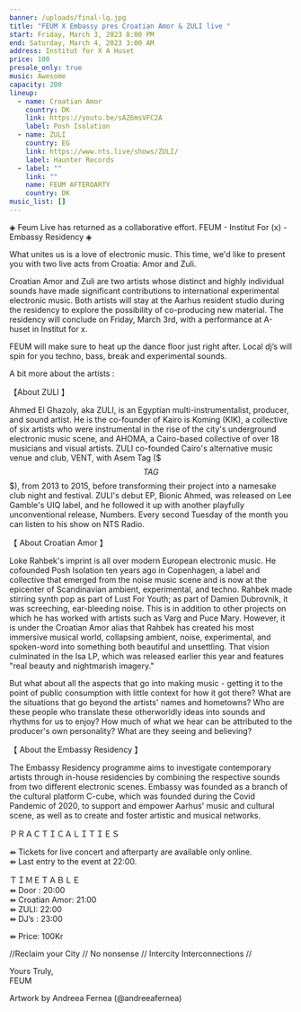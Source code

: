```yaml
---
banner: /uploads/final-lq.jpg
title: "FEUM X Embassy pres Croatian Amor & ZULI live "
start: Friday, March 3, 2023 8:00 PM
end: Saturday, March 4, 2023 3:00 AM
address: Institut for X A Huset
price: 100
presale_only: true
music: Awesome
capacity: 200
lineup:
  - name: Croatian Amor
    country: DK
    link: https://youtu.be/sAZ6msVFC2A
    label: Posh Isolation
  - name: ZULI
    country: EG
    link: https://www.nts.live/shows/ZULI/
    label: Haunter Records
  - label: ""
    link: ""
    name: FEUM AFTEROARTY
    country: DK
music_list: []
---
```

◈ Feum Live has returned as a collaborative effort. FEUM - Institut For (x) - Embassy Residency ◈

What unites us is a love of electronic music. This time, we'd like to present you with two live acts from Croatia: Amor and Zuli. 

Croatian Amor and Zuli are two artists whose distinct and highly individual sounds have made significant contributions to international experimental electronic music. Both artists will stay at the Aarhus resident studio during the residency to explore the possibility of co-producing new material. The residency will conclude on Friday, March 3rd, with a performance at A-huset in Institut for x. 

FEUM will make sure to heat up the dance floor just right after. Local dj’s will spin for you techno, bass, break and experimental sounds. 

A bit more about the artists : 

【About ZULI 】

Ahmed El Ghazoly, aka ZULI, is an Egyptian multi-instrumentalist, producer, and sound artist. He is the co-founder of Kairo is Koming (KIK), a collective of six artists who were instrumental in the rise of the city's underground electronic music scene, and AHOMA, a Cairo-based collective of over 18 musicians and visual artists. ZULI co-founded Cairo's alternative music venue and club, VENT, with Asem Tag ($$$TAG$$$), from 2013 to 2015, before transforming their project into a namesake club night and festival. ZULI's debut EP, Bionic Ahmed, was released on Lee Gamble's UIQ label, and he followed it up with another playfully unconventional release, Numbers. Every second Tuesday of the month you can listen to his show on NTS Radio. [](https://www.nts.live/shows/ZULI/?fbclid=IwAR0ba9UEDGIUowGxqDL1mccdxhpr5xnha3TP14i5JzGhA9QMxwoyv5B6XYQ)

【 About Croatian Amor 】

Loke Rahbek's imprint is all over modern European electronic music. He cofounded Posh Isolation ten years ago in Copenhagen, a label and collective that emerged from the noise music scene and is now at the epicenter of Scandinavian ambient, experimental, and techno. Rahbek made stirring synth pop as part of Lust For Youth; as part of Damien Dubrovnik, it was screeching, ear-bleeding noise. This is in addition to other projects on which he has worked with artists such as Varg and Puce Mary. However, it is under the Croatian Amor alias that Rahbek has created his most immersive musical world, collapsing ambient, noise, experimental, and spoken-word into something both beautiful and unsettling. That vision culminated in the Isa LP, which was released earlier this year and features "real beauty and nightmarish imagery." 

But what about all the aspects that go into making music - getting it to the point of public consumption with little context for how it got there? What are the situations that go beyond the artists' names and hometowns? Who are these people who translate these otherworldly ideas into sounds and rhythms for us to enjoy? How much of what we hear can be attributed to the producer's own personality? What are they seeing and believing?

【 About the Embassy Residency 】

The Embassy Residency programme aims to investigate contemporary artists through in-house residencies by combining the respective sounds from two different electronic scenes. Embassy was founded as a branch of the cultural platform C-cube, which was founded during the Covid Pandemic of 2020, to support and empower Aarhus' music and cultural scene, as well as to create and foster artistic and musical networks. 

ＰＲＡＣＴＩＣＡＬＩＴＩＥＳ

⇻ Tickets for live concert and afterparty are available only online. \
⇻ Last entry to the event at 22:00.

ＴＩＭＥＴＡＢＬＥ\
⇻ Door : 20:00 \
⇻ Croatian Amor: 21:00\
⇻ ZULI: 22:00\
⇻ DJ’s : 23:00 

⇻ Price: 100Kr 

//Reclaim your City // No nonsense // Intercity Interconnections // 

Yours Truly,\
FEUM

Artwork by Andreea Fernea (@andreeafernea)